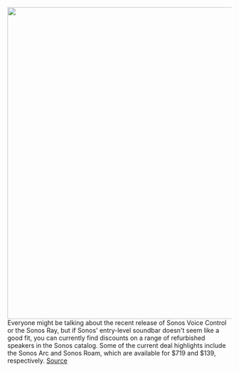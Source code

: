 <img src='https://cdn.vox-cdn.com/thumbor/uL58G2O4KzvwQIj5rJgwCj-DTxc=/0x0:2040x1360/1200x800/filters:focal(857x517:1183x843)/cdn.vox-cdn.com/uploads/chorus_image/image/70932761/DSCF0849.0.jpg' width='700px' /><br/>
Everyone might be talking about the recent release of Sonos Voice Control or the Sonos Ray, but if Sonos' entry-level soundbar doesn't seem like a good fit, you can currently find discounts on a range of refurbished speakers in the Sonos catalog. Some of the current deal highlights include the Sonos Arc and Sonos Roam, which are available for $719 and $139, respectively.
<a href='https://www.theverge.com/good-deals/2022/6/1/23147981/sonos-arc-roam-logitech-mx-master-mouse-keyboard-samsung-galaxy-tab-s8-deal-sale'> Source <a/>
